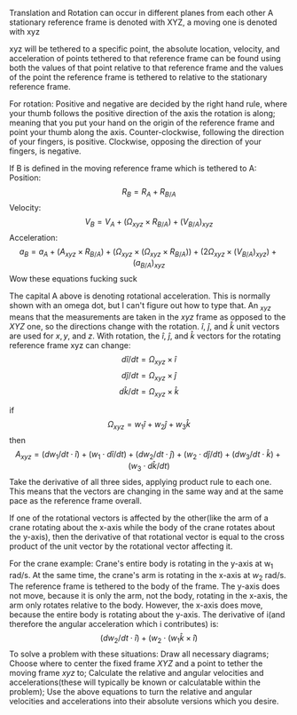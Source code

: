  Translation and Rotation can occur in different planes from each other
A stationary reference frame is denoted with XYZ, a moving one is denoted with xyz

xyz will be tethered to a specific point, the absolute location, velocity, and acceleration of points tethered to that reference frame can be found using both the values of that point relative to that reference frame and the values of the point the reference frame is tethered to relative to the stationary reference frame.

For rotation: Positive and negative are decided by the right hand rule, where your thumb follows the positive direction of the axis the rotation is along; meaning that you put your hand on the origin of the reference frame and point your thumb along the axis. Counter-clockwise, following the direction of your fingers, is positive. Clockwise, opposing the direction of your fingers, is negative.

If B is defined in the moving reference frame which is tethered to A:
Position: $$R_B = R_A + R_{B/A}$$
Velocity: $$V_B = V_A + (Ω_{xyz} \times R_{B/A}) + (V_{B/A})_{xyz}$$ 
Acceleration: $$a_B = a_A + (A_{xyz} \times R_{B/A}) + (Ω_{xyz} \times (Ω_{xyz} \times R_{B/A})) + (2Ω_{xyz} \times (V_{B/A})_{xyz}) +(a_{B/A})_{xyz}$$ 
Wow these equations fucking suck

The capital A above is denoting rotational acceleration. This is normally shown with an omega dot, but I can't figure out how to type that. An $_{xyz}$ means that the measurements are taken in the $xyz$ frame as opposed to the $XYZ$ one, so the directions change with the rotation.
$\hat{i}$, $\hat{j}$, and $\hat{k}$ unit vectors are used for $x, y,$ and $z$.
With rotation, the $\hat{i}$, $\hat{j}$, and $\hat{k}$ vectors for the rotating reference frame xyz can change:
$$d\hat{i}/dt = \Omega_{xyz}\times \hat{i}$$
$$d\hat{j}/dt = \Omega_{xyz}\times \hat{j}$$
$$d\hat{k}/dt = \Omega_{xyz}\times \hat{k}$$

if $$\Omega_{xyz}=w_1\hat{i}+w_2\hat{j}+w_3\hat{k}$$then $$A_{xyz}=(dw_1/dt\cdot\hat{i})+(w_1\cdot d\hat{i}/dt)+(dw_2/dt \cdot \hat{j})+(w_2 \cdot d\hat{j}/dt)+(dw_3/dt\cdot \hat{k})+(w_3\cdot d\hat{k}/dt)$$
Take the derivative of all three sides, applying product rule to each one.
This means that the vectors are changing in the same way and at the same pace as the reference frame overall.

If one of the rotational vectors is affected by the other(like the arm of a crane rotating about the x-axis while the body of the crane rotates about the y-axis), then the derivative of that rotational vector is equal to the cross product of the unit vector by the rotational vector affecting it.

For the crane example: Crane's entire body is rotating in the y-axis at w<sub>1</sub> rad/s. At the same time, the crane's arm is rotating in the x-axis at $w_2$ rad/s. The reference frame is tethered to the body of the frame. The y-axis does not move, because it is only the arm, not the body, rotating in the x-axis, the arm only rotates relative to the body. However, the x-axis does move, because the entire body is rotating about the y-axis.
The derivative of i(and therefore the angular acceleration which i contributes) is:$$(dw_2/dt\cdot \hat{i})+(w_2\cdot (w_1\hat{k}\times\hat{i})$$
To solve a problem with these situations:
Draw all necessary diagrams;
Choose where to center the fixed frame $XYZ$ and a point to tether the moving frame $xyz$ to;
Calculate the relative and angular velocities and accelerations(these will typically be known or calculatable within the problem);
Use the above equations to turn the relative and angular velocities and accelerations into their absolute versions which you desire.